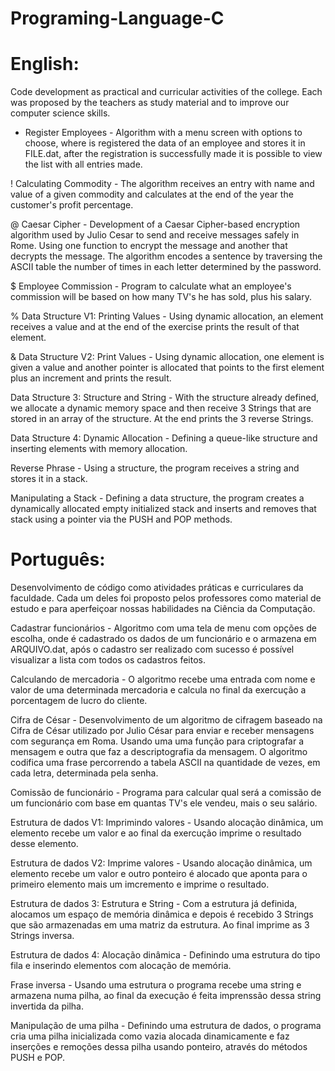 # Programing-Language-C

# English:

Code development as practical and curricular activities of the college. Each was proposed by the teachers as study material and to improve our computer science skills.

* Register Employees - Algorithm with a menu screen with options to choose, where is registered the data of an employee and stores it in FILE.dat, after the registration is successfully made it is possible to view the list with all entries made.

! Calculating Commodity - The algorithm receives an entry with name and value of a given commodity and calculates at the end of the year the customer's profit percentage.

@ Caesar Cipher - Development of a Caesar Cipher-based encryption algorithm used by Julio Cesar to send and receive messages safely in Rome. Using one function to encrypt the message and another that decrypts the message. The algorithm encodes a sentence by traversing the ASCII table the number of times in each letter determined by the password.

$ Employee Commission - Program to calculate what an employee's commission will be based on how many TV's he has sold, plus his salary.

% Data Structure V1: Printing Values - Using dynamic allocation, an element receives a value and at the end of the exercise prints the result of that element.

& Data Structure V2: Print Values - Using dynamic allocation, one element is given a value and another pointer is allocated that points to the first element plus an increment and prints the result.

Data Structure 3: Structure and String - With the structure already defined, we allocate a dynamic memory space and then receive 3 Strings that are stored in an array of the structure. At the end prints the 3 reverse Strings.

Data Structure 4: Dynamic Allocation - Defining a queue-like structure and inserting elements with memory allocation.

Reverse Phrase - Using a structure, the program receives a string and stores it in a stack.

Manipulating a Stack - Defining a data structure, the program creates a dynamically allocated empty initialized stack and inserts and removes that stack using a pointer via the PUSH and POP methods.

# Português:

Desenvolvimento de código como atividades práticas e curriculares da faculdade. Cada um deles foi proposto pelos professores como material de estudo e para aperfeiçoar nossas habilidades na Ciência da Computação.

Cadastrar funcionários - Algoritmo com uma tela de menu com opções de escolha, onde é cadastrado os dados de um funcionário e o armazena em ARQUIVO.dat, após o cadastro ser realizado com sucesso é possível visualizar a lista com todos os cadastros feitos.

Calculando de mercadoria - O algoritmo recebe uma entrada com nome e valor de uma determinada mercadoria e calcula no final da exercução a porcentagem de lucro do cliente.

Cifra de César - Desenvolvimento de um algoritmo de cifragem baseado na Cifra de César utilizado por Julio César para enviar e receber mensagens com segurança em Roma. Usando uma uma função para criptografar a mensagem e outra que faz a descriptografia da mensagem. O algoritmo codifica uma frase percorrendo a tabela ASCII na quantidade de vezes, em cada letra, determinada pela senha.

Comissão de funcionário - Programa para calcular qual será a comissão de um funcionário com base em quantas TV's ele vendeu, mais o seu salário.

Estrutura de dados V1: Imprimindo valores - Usando alocação dinâmica, um elemento recebe um valor e ao final da exercução imprime o resultado desse elemento.

Estrutura de dados V2: Imprime valores - Usando alocação dinâmica, um elemento recebe um valor e outro ponteiro é alocado que aponta para o primeiro elemento mais um imcremento e imprime o resultado.

Estrutura de dados 3: Estrutura e String - Com a estrutura já definida, alocamos um espaço de memória dinâmica e depois é recebido 3 Strings que são armazenadas em uma matriz da estrutura. Ao final imprime as 3 Strings inversa.

Estrutura de dados 4: Alocação dinâmica - Definindo uma estrutura do tipo fila e inserindo elementos com alocação de memória.

Frase inversa - Usando uma estrutura o programa recebe uma string e armazena numa pilha, ao final da execução é feita imprenssão dessa string invertida da pilha.

Manipulação de uma pilha - Definindo uma estrutura de dados, o programa cria uma pilha inicializada como vazia alocada dinamicamente e faz inserções e remoções dessa pilha usando ponteiro, através do métodos PUSH e POP.

